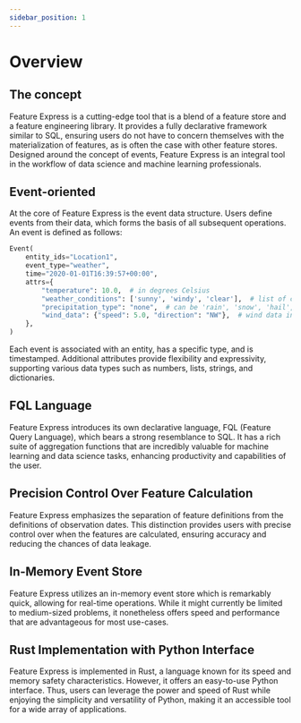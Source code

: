 ```yaml
---
sidebar_position: 1
---
```


# Overview 

## The concept
Feature Express is a cutting-edge tool that is a blend of a feature store and a feature engineering library. It provides a fully declarative framework similar to SQL, ensuring users do not have to concern themselves with the materialization of features, as is often the case with other feature stores. Designed around the concept of events, Feature Express is an integral tool in the workflow of data science and machine learning professionals.

## Event-oriented
At the core of Feature Express is the event data structure. Users define events from their data, which forms the basis of all subsequent operations. An event is defined as follows:

```python
Event(
    entity_ids="Location1",
    event_type="weather",
    time="2020-01-01T16:39:57+00:00",
    attrs={
        "temperature": 10.0,  # in degrees Celsius
        "weather_conditions": ['sunny', 'windy', 'clear'],  # list of conditions
        "precipitation_type": "none",  # can be 'rain', 'snow', 'hail', etc.
        "wind_data": {"speed": 5.0, "direction": "NW"},  # wind data includes speed (in km/h) and direction
    },
)
```
Each event is associated with an entity, has a specific type, and is timestamped. Additional attributes provide flexibility and expressivity, supporting various data types such as numbers, lists, strings, and dictionaries.

## FQL Language
Feature Express introduces its own declarative language, FQL (Feature Query Language), which bears a strong resemblance to SQL. It has a rich suite of aggregation functions that are incredibly valuable for machine learning and data science tasks, enhancing productivity and capabilities of the user.

## Precision Control Over Feature Calculation
Feature Express emphasizes the separation of feature definitions from the definitions of observation dates. This distinction provides users with precise control over when the features are calculated, ensuring accuracy and reducing the chances of data leakage.

## In-Memory Event Store
Feature Express utilizes an in-memory event store which is remarkably quick, allowing for real-time operations. While it might currently be limited to medium-sized problems, it nonetheless offers speed and performance that are advantageous for most use-cases.

## Rust Implementation with Python Interface
Feature Express is implemented in Rust, a language known for its speed and memory safety characteristics. However, it offers an easy-to-use Python interface. Thus, users can leverage the power and speed of Rust while enjoying the simplicity and versatility of Python, making it an accessible tool for a wide array of applications.
